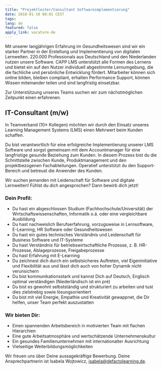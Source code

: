 ```yaml
---
title: "Projektleiter/Consultant Softwareimplementierung"
date: 2018-01-10 08:01 CEST
tags:
lang: de
featured: false
apply_link: vacature-de
---
```

Mit unserer langjährigen Erfahrung im Gesundheitswesen sind wir ein starker Partner in der Erstellung und Implementierung von digitalen Lernwelten. 220.000 Professionals aus Deutschland und den Niederlanden nutzen unsere Software. CAPP LMS unterstützt alle Formen des Lernens und bietet ein auf den Nutzer individuell abgestimmte Lernumgebung, die die fachliche und persönliche Entwicklung fördert. Mitarbeiter können sich online bilden, bleiben compliant, erhalten Performance Support, können Wissen miteinander teilen und sind langfristig einsetzbar.

Zur Unterstützung unseres Teams suchen wir zum nächstmöglichen Zeitpunkt einen erfahrenen.

## IT-Consultant (m/w)

In Teamverband (10± Kollegen) möchten wir durch den Einsatz unseres Learning Management Systems (LMS) einen Mehrwert beim Kunden schaffen.

Du bist verantwortlich für eine erfolgreiche Implementierung unserer LMS Software und sorgst gemeinsam mit dem Accountmanager für eine langfristige gesunde Beziehung zum Kunden. In diesem Prozess bist du die Schnittstelle zwischen Kunde, Produktmanagement und den projektbezogenen Fachabteilungen. Operatief unterstützt du den Support-Bereich und betreust die Anwender des Kunden.

Wir suchen jemanden mit Leidenschaft für Software und digitale Lernwelten! Fühlst du dich angesprochen? Dann bewirb dich jetzt!

### Dein Profil:
- Du hast ein abgeschlossen Studium (Fachhochschule/Universität) der Wirtschaftswissenschaften, Informatik o.ä. oder eine vergleichbare Ausbildung
- Du hast nachweislich Berufserfahrung, vorzugsweise in Lernsoftware, E-Learning, HR Software oder Gesundheitswesen
- Du hast ein gutes technisches Verständnis und Leidenschaft für Business Software und IT-Systeme
- Du hast Verständnis für betriebswirtschaftliche Prozesse, z. B. HR-Prozesse, Ablageprozesse, Freigabeprozesse
- Du hast Erfahrung mit E-Learning
- Du zeichnest dich durch ein selbstsicheres Auftreten, viel Eigeninitiative und Flexibilität aus und lässt dich auch von hoher Dynamik nicht verunsichern
- Du bist kommunikationsstark und kannst Dich auf Deutsch, Englisch optimal verständigen (Niederländisch ist ein pré)
- Du bist es gewohnt selbstständig und strukturiert zu arbeiten und tust dies zielstrebig sowie lösungsorientiert
- Du bist mit viel Energie, Empathie und Kreativität gewappnet, die Dir helfen, unser Team perfekt auszustatten

### Wir bieten Dir:
- Einen spannenden Arbeitsbereich in motivierten Team mit flachen Hierarchien
- Eine gute Arbeitsatmosphäre und wertschätzende Unternehmenskultur
- Ein gesundes Familienunternehmen mit internationalter Ausrichtung
- Vielseitige Weiterbildungsmöglichkeiten

Wir freuen uns über Deine aussagekräftige Bewerbung. Deine Ansprechpartnerin ist Isabela Wojtowicz, [isabela@defactolearning.de](mailto:isabela@defactolearning.de).
